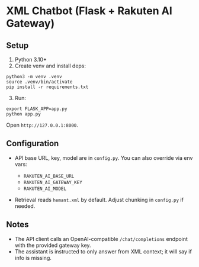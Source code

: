 # XML Chatbot (Flask + Rakuten AI Gateway)

## Setup

1. Python 3.10+
2. Create venv and install deps:

```
python3 -m venv .venv
source .venv/bin/activate
pip install -r requirements.txt
```

3. Run:

```
export FLASK_APP=app.py
python app.py
```

Open `http://127.0.0.1:8000`.

## Configuration

- API base URL, key, model are in `config.py`. You can also override via env vars:

  - `RAKUTEN_AI_BASE_URL`
  - `RAKUTEN_AI_GATEWAY_KEY`
  - `RAKUTEN_AI_MODEL`

- Retrieval reads `hemant.xml` by default. Adjust chunking in `config.py` if needed.

## Notes

- The API client calls an OpenAI-compatible `/chat/completions` endpoint with the provided gateway key.
- The assistant is instructed to only answer from XML context; it will say if info is missing.
